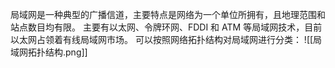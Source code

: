 局域网是一种典型的广播信道，主要特点是网络为一个单位所拥有，且地理范围和站点数目均有限。
主要有以太网、令牌环网、FDDI 和 ATM 等局域网技术，目前以太网占领着有线局域网市场。
可以按照网络拓扑结构对局域网进行分类：
![[局域网拓扑结构.png]]